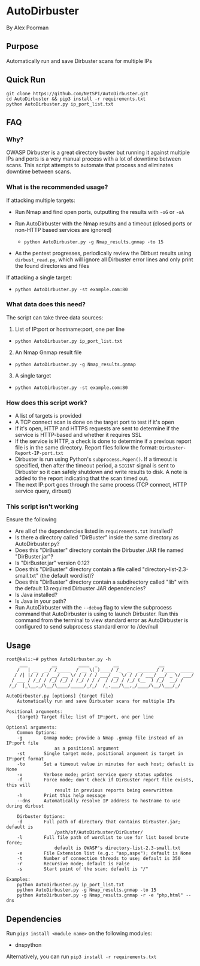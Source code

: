 # AutoDirbuster
By Alex Poorman

## Purpose
Automatically run and save Dirbuster scans for multiple IPs

## Quick Run
```
git clone https://github.com/NetSPI/AutoDirbuster.git
cd AutoDirbuster && pip3 install -r requirements.txt
python AutoDirbuster.py ip_port_list.txt
```

## FAQ
### Why?
OWASP Dirbuster is a great directory buster but running it against multiple IPs and ports is a very manual process with a lot of downtime between scans. This script attempts to automate that process and eliminates downtime between scans.

### What is the recommended usage?
If attacking multiple targets:
* Run Nmap and find open ports, outputting the results with `-oG` or `-oA`
* Run AutoDirbuster with the Nmap results and a timeout (closed ports or non-HTTP based services are ignored)

  * `python AutoDirbuster.py -g Nmap_results.gnmap -to 15`

* As the pentest progresses, periodically review the Dirbust results using `dirbust_read.py`, which will ignore all Dirbuster error lines and only print the found directories and files

If attacking a single target:

* `python AutoDirbuster.py -st example.com:80`

### What data does this need?
The script can take three data sources:
1. List of IP:port or hostname:port, one per line

* `python AutoDirbuster.py ip_port_list.txt`

2. An Nmap Gnmap result file

* `python AutoDirbuster.py -g Nmap_results.gnmap`

3. A single target

* `python AutoDirbuster.py -st example.com:80`

### How does this script work?
* A list of targets is provided
* A TCP connect scan is done on the target port to test if it's open
* If it's open, HTTP and HTTPS requests are sent to determine if the service is HTTP-based and whether it requires SSL
* If the service is HTTP, a check is done to determine if a previous report file is in the same directory. Report files follow the format: `DirBuster-Report-IP-port.txt`
* Dirbuster is run using Python's `subprocess.Popen()`. If a timeout is specified, then after the timeout period, a `SIGINT` signal is sent to Dirbuster so it can safely shutdown and write results to disk. A note is added to the report indicating that the scan timed out.
* The next IP:port goes through the same process (TCP connect, HTTP service query, dirbust)

### This script isn't working
Ensure the following
* Are all of the dependencies listed in `requirements.txt` installed?
* Is there a directory called "DirBuster" inside the same directory as AutoDirbuster.py?
* Does this "DirBuster" directory contain the Dirbuster JAR file named "DirBuster.jar"?
* Is "DirBuster.jar" version 0.12?
* Does this "DirBuster" directory contain a file called "directory-list-2.3-small.txt" (the default wordlist)?
* Does this "DirBuster" directory contain a subdirectory called "lib" with the default 13 required Dirbuster JAR dependencies?
* Is Java installed?
* Is Java in your path?
* Run AutoDirbuster with the `--debug` flag to view the subprocess command that AutoDirbuster is using to launch Dirbuster. Run this command from the terminal to view standard error as AutoDirbuster is configured to send subprocess standard error to /dev/null

## Usage
```
root@kali:~# python AutoDirbuster.py -h
     ___         __        ____  _      __               __
    /   | __  __/ /_____  / __ \(_)____/ /_  __  _______/ /____  _____
   / /| |/ / / / __/ __ \/ / / / / ___/ __ \/ / / / ___/ __/ _ \/ ___/
  / ___ / /_/ / /_/ /_/ / /_/ / / /  / /_/ / /_/ (__  ) /_/  __/ /
 /_/  |_\__,_/\__/\____/_____/_/_/  /_.___/\__,_/____/\__/\___/_/

AutoDirbuster.py [options] {target file}
    Automatically run and save Dirbuster scans for multiple IPs

Positional arguments:
    {target} Target file; list of IP:port, one per line

Optional arguments:
    Common Options:
    -g        Gnmap mode; provide a Nmap .gnmap file instead of an IP:port file
                  as a positional argument
    -st       Single target mode, positional argument is target in IP:port format
    -to       Set a timeout value in minutes for each host; default is None
    -v        Verbose mode; print service query status updates
    -f        Force mode; don't check if DirBuster report file exists, this will
                  result in previous reports being overwritten
    -h        Print this help message
    --dns     Automatically resolve IP address to hostname to use during dirbust

    Dirbuster Options:
    -d        Full path of directory that contains DirBuster.jar; default is
                  /path/of/AutoDirbuster/DirBuster/
    -l        Full file path of wordlist to use for list based brute force;
                  default is OWASP's directory-list-2.3-small.txt
    -e        File Extension list (e.g.: "asp,aspx"); default is None
    -t        Number of connection threads to use; default is 350
    -r        Recursive mode; default is False
    -s        Start point of the scan; default is "/"

Examples:
    python AutoDirbuster.py ip_port_list.txt
    python AutoDirbuster.py -g Nmap_results.gnmap -to 15
    python AutoDirbuster.py -g Nmap_results.gnmap -r -e "php,html" --dns

```

## Dependencies
Run `pip3 install <module name>` on the following modules:
* dnspython

Alternatively, you can run `pip3 install -r requirements.txt`
